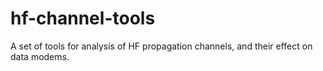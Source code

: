hf-channel-tools
================

A set of tools for analysis of HF propagation channels, and their effect on data modems.